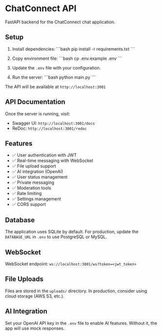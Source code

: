 # ChatConnect API

FastAPI backend for the ChatConnect chat application.

## Setup

1. Install dependencies:
\`\`\`bash
pip install -r requirements.txt
\`\`\`

2. Copy environment file:
\`\`\`bash
cp .env.example .env
\`\`\`

3. Update the `.env` file with your configuration.

4. Run the server:
\`\`\`bash
python main.py
\`\`\`

The API will be available at `http://localhost:3001`

## API Documentation

Once the server is running, visit:
- Swagger UI: `http://localhost:3001/docs`
- ReDoc: `http://localhost:3001/redoc`

## Features

- ✅ User authentication with JWT
- ✅ Real-time messaging with WebSocket
- ✅ File upload support
- ✅ AI integration (OpenAI)
- ✅ User status management
- ✅ Private messaging
- ✅ Moderation tools
- ✅ Rate limiting
- ✅ Settings management
- ✅ CORS support

## Database

The application uses SQLite by default. For production, update the `DATABASE_URL` in `.env` to use PostgreSQL or MySQL.

## WebSocket

WebSocket endpoint: `ws://localhost:3001/ws?token=<jwt_token>`

## File Uploads

Files are stored in the `uploads/` directory. In production, consider using cloud storage (AWS S3, etc.).

## AI Integration

Set your OpenAI API key in the `.env` file to enable AI features. Without it, the app will use mock responses.
